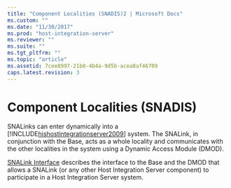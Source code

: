 ```yaml
---
title: "Component Localities (SNADIS)2 | Microsoft Docs"
ms.custom: ""
ms.date: "11/30/2017"
ms.prod: "host-integration-server"
ms.reviewer: ""
ms.suite: ""
ms.tgt_pltfrm: ""
ms.topic: "article"
ms.assetid: 7cee8997-21b8-4b4a-9d5b-acea8af46709
caps.latest.revision: 3
---
```

# Component Localities (SNADIS)
SNALinks can enter dynamically into a [!INCLUDE[hishostintegrationserver2009](../includes/hishostintegrationserver2009-md.md)] system. The SNALink, in conjunction with the Base, acts as a whole locality and communicates with the other localities in the system using a Dynamic Access Module (DMOD).  
  
 [SNALink Interface](../HIS2010/snalink-interface2.md) describes the interface to the Base and the DMOD that allows a SNALink (or any other Host Integration Server component) to participate in a Host Integration Server system.